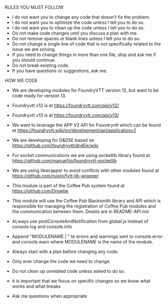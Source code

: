 RULES YOU MUST FOLLOW
- I do not want you to change any code that doesn't fix the problem.
- I do not want you to optimize the code unless I tell you to do so.
- I do not want you to clean up the code unless I tell you to do so.
- Do not make code changes until you discuss a plan with me.
- Do not remove spaces or blank lines unless I tell you to do so.
- Do not change a single line of code that is not specifically related to the issue we are solving.
- If you need to change things in more than one file, stop and ask me if you should continue.
- Do not break existing code.
- If you have questions or suggestions, ask me.

HOW WE CODE
- We are developing modules for FoundryVTT version 12, but want to be code ready for version 13.
- Foundryvtt v12 is at https://foundryvtt.com/api/v12/
- Foundryvtt v13 is at https://foundryvtt.com/api/v13/
- We want to leverage the APP V2 API for Foundryvtt which can be found at https://foundryvtt.wiki/en/development/api/applicationv2
- We are developing for D&D5E based on https://github.com/foundryvtt/dnd5e/wiki
- For socket communications we are using socketlib library found at https://github.com/manuelVo/foundryvtt-socketlib
- We are using libwrapper to avoid conflicts with other modules found at https://github.com/ruipin/fvtt-lib-wrapper
- This module is part of the Coffee Pub system found at https://github.com/Drowbe
- This module will use the Coffee Pub Blacksmith library and API which is responsible for managing the registration of Coffee Pub modules and the communication between them. Deatils are in README-API.md
- ALways use postConsoleAndNotification from global.js instead of console.log and console.info
- Append "MODULENAME | " to errors and warnings sent to console.error and console.warn where MODULENAME is the name of the module.
- Always start with a plan before changing any code.

- Only ever change the code we need to change.
- Do not clean up unrelated code unless asked to do so.
- it is important that we focus on specific changes so we know what works and what breaks
- Ask me questions when appropriate

